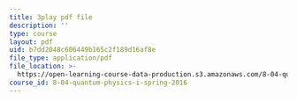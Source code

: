 ```yaml
---
title: 3play pdf file
description: ''
type: course
layout: pdf
uid: b7dd2048c606449b165c2f189d16af8e
file_type: application/pdf
file_location: >-
  https://open-learning-course-data-production.s3.amazonaws.com/8-04-quantum-physics-i-spring-2016/b7dd2048c606449b165c2f189d16af8e_gKSRrTik1SA.pdf
course_id: 8-04-quantum-physics-i-spring-2016
---
```

